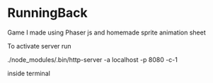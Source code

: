 # RunningBack
Game I made using Phaser js and homemade sprite animation sheet

To activate server run 

 ./node_modules/.bin/http-server -a localhost -p 8080 -c-1

 inside terminal